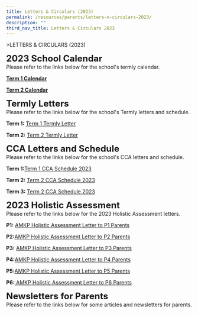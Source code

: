 ```yaml
---
title: Letters & Circulars (2023)
permalink: /resources/parents/letters-n-circulars-2023/
description: ""
third_nav_title: Letters & Circulars 2023
---
```

&gt;LETTERS &amp; CIRCULARS (2023)

**<font size="5">2023 School Calendar</font>**<br>
Please refer to the links below for the school's termly calendar.

**[Term 1 Calendar](https://docs.google.com/spreadsheets/d/1UBePeZtFSetAWP451jafiyA2tUTYAqeH/edit?usp=share_link&amp;ouid=107219167406396481602&amp;rtpof=true&amp;sd=true)**

**[Term 2 Calendar](https://docs.google.com/spreadsheets/d/13WURUNwSbF6Um3czs-2EVX5I_YgKfiWj/edit?usp=share_link&amp;ouid=107219167406396481602&amp;rtpof=true&amp;sd=true)**

**<font size="5">Termly Letters</font>**<br>
Please refer to the links below for the school's Termly letters and schedule.

**Term 1:** [Term 1 Termly Letter](/files/Resources/AMKP_SCH23_001_AMKP_Term1_Letter.pdf)

**Term 2:** [Term 2 Termly Letter](/files/Resources/AMKP_SCH23_021_AMKP_Term2_letter.pdf)
<br>

**<font size="5">CCA Letters and Schedule</font>**<br>
Please refer to the links below for the school's CCA letters and schedule.

**Term 1:**[Term 1 CCA Schedule 2023](/files/Resources/Term1_CCA_Schedule_2023.pdf.pdf)

**Term 2:** [Term 2 CCA Schedule 2023](/files/Resources/Term2_CCA_Schedule_2023.pdf)

**Term 3:** [Term 2 CCA Schedule 2023](/files/Resources/Term2_CCA_Schedule_2023.pdf)
<br>

**<font size="5">2023 Holistic Assessment</font>** <br>
Please refer to the links below for the 2023 Holistic Assessment letters.

**P1:** [AMKP Holistic Assessment Letter to P1 Parents](/files/Resources/Holistic_Assessment_Letters/P1_Holistic_Assessment_Letter_Parents.pdf)

**P2:**[AMKP Holistic Assessment Letter to P2 Parents](/files/Resources/Holistic_Assessment_Letters/P2_Holistic_Assessment_Letter_Parents.pdf)

**P3:** [AMKP Holistic Assessment Letter to P3 Parents](/files/Resources/Holistic_Assessment_Letters/P3_Holistic_Assessment_Letter_Parents.pdf)

**P4:**[AMKP Holistic Assessment Letter to P4 Parents](/files/Resources/Holistic_Assessment_Letters/P4_Holistic_Assessment_Letter_Parents.pdf)

**P5:**[AMKP Holistic Assessment Letter to P5 Parents](/files/Resources/Holistic_Assessment_Letters/P5_Holistic_Assessment_Letter_Parents.pdf)

**P6:**[ AMKP Holistic Assessment Letter to P6 Parents](/files/Resources/Holistic_Assessment_Letters/P6_Holistic_Assessment_Letter_Parents.pdf)

**<font size="5">Newsletters for Parents</font>** <br>
Please refer to the links below for some articles and newsletters for parents.